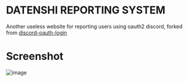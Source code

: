 # DATENSHI REPORTING SYSTEM
Another useless website for reporting users using oauth2 discord, forked from [discord-oauth-login](https://github.com/iTURTL3/discord-oauth2-login)

# Screenshot
![image](https://i.ibb.co/Qfgx2sN/frame-chrome-mac-dark.png)
